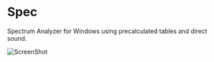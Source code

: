 # Spec
Spectrum Analyzer for Windows using precalculated tables and direct sound.

![ScreenShot](https://raw.github.com/mdaskalov/Spec/master/screenshot.png)